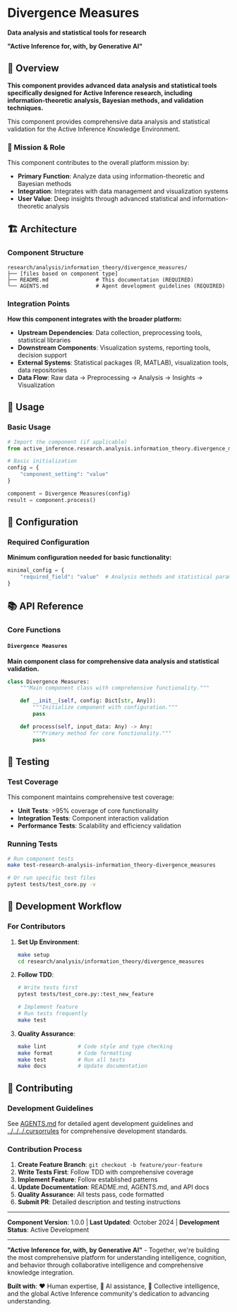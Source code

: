 # Divergence Measures

**Data analysis and statistical tools for research**

**"Active Inference for, with, by Generative AI"**

## 📖 Overview

**This component provides advanced data analysis and statistical tools specifically designed for Active Inference research, including information-theoretic analysis, Bayesian methods, and validation techniques.**

This component provides comprehensive data analysis and statistical validation for the Active Inference Knowledge Environment.

### 🎯 Mission & Role

This component contributes to the overall platform mission by:

- **Primary Function**: Analyze data using information-theoretic and Bayesian methods
- **Integration**: Integrates with data management and visualization systems
- **User Value**: Deep insights through advanced statistical and information-theoretic analysis

## 🏗️ Architecture

### Component Structure

```
research/analysis/information_theory/divergence_measures/
├── [files based on component type]
├── README.md               # This documentation (REQUIRED)
└── AGENTS.md               # Agent development guidelines (REQUIRED)
```

### Integration Points

**How this component integrates with the broader platform:**

- **Upstream Dependencies**: Data collection, preprocessing tools, statistical libraries
- **Downstream Components**: Visualization systems, reporting tools, decision support
- **External Systems**: Statistical packages (R, MATLAB), visualization tools, data repositories
- **Data Flow**: Raw data → Preprocessing → Analysis → Insights → Visualization

## 🚀 Usage

### Basic Usage

```python
# Import the component (if applicable)
from active_inference.research.analysis.information_theory.divergence_measures import Divergence Measures

# Basic initialization
config = {
    "component_setting": "value"
}

component = Divergence Measures(config)
result = component.process()
```

## 🔧 Configuration

### Required Configuration

**Minimum configuration needed for basic functionality:**

```python
minimal_config = {
    "required_field": "value"  # Analysis methods and statistical parameters
}
```

## 📚 API Reference

### Core Functions

#### `Divergence Measures`

**Main component class for comprehensive data analysis and statistical validation.**

```python
class Divergence Measures:
    """Main component class with comprehensive functionality."""

    def __init__(self, config: Dict[str, Any]):
        """Initialize component with configuration."""
        pass

    def process(self, input_data: Any) -> Any:
        """Primary method for core functionality."""
        pass
```

## 🧪 Testing

### Test Coverage

This component maintains comprehensive test coverage:

- **Unit Tests**: >95% coverage of core functionality
- **Integration Tests**: Component interaction validation
- **Performance Tests**: Scalability and efficiency validation

### Running Tests

```bash
# Run component tests
make test-research-analysis-information_theory-divergence_measures

# Or run specific test files
pytest tests/test_core.py -v
```

## 🔄 Development Workflow

### For Contributors

1. **Set Up Environment**:
   ```bash
   make setup
   cd research/analysis/information_theory/divergence_measures
   ```

2. **Follow TDD**:
   ```bash
   # Write tests first
   pytest tests/test_core.py::test_new_feature

   # Implement feature
   # Run tests frequently
   make test
   ```

3. **Quality Assurance**:
   ```bash
   make lint          # Code style and type checking
   make format        # Code formatting
   make test          # Run all tests
   make docs          # Update documentation
   ```

## 🤝 Contributing

### Development Guidelines

See [AGENTS.md](AGENTS.md) for detailed agent development guidelines and [../../../.cursorrules](../../../.cursorrules) for comprehensive development standards.

### Contribution Process

1. **Create Feature Branch**: `git checkout -b feature/your-feature`
2. **Write Tests First**: Follow TDD with comprehensive coverage
3. **Implement Feature**: Follow established patterns
4. **Update Documentation**: README.md, AGENTS.md, and API docs
5. **Quality Assurance**: All tests pass, code formatted
6. **Submit PR**: Detailed description and testing instructions

---

**Component Version**: 1.0.0 | **Last Updated**: October 2024 | **Development Status**: Active Development

---

**"Active Inference for, with, by Generative AI"** - Together, we're building the most comprehensive platform for understanding intelligence, cognition, and behavior through collaborative intelligence and comprehensive knowledge integration.

**Built with**: ❤️ Human expertise, 🤖 AI assistance, 🧠 Collective intelligence, and the global Active Inference community's dedication to advancing understanding.
